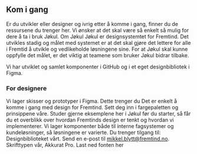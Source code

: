 ## Kom i gang

Er du utvikler eller designer og ivrig etter å komme i gang, finner du de ressursene du trenger her. Vi ønsker at det skal være så enkelt så mulig for dere å ta i bruk Jøkul.
Om Jøkul
Jøkul er designsystemtet for Fremtind. Det utvikles stadig og målet med systemet er at det skal gjøre det lettere for alle i Fremtid å utvikle og vedlikeholde løsningene sine.
For at Jøkul skal kunne oppfylle det målet, er det viktig at teamene som bruker Jøkul bidrar tilbake.

Vi har utviklet og samlet komponenter i GitHub og i et eget designbibliotek i Figma.

### For designere

Vi lager skisser og prototyper i Figma.
Dette trenger du
Det er enkelt å komme i gang med design for Fremtind. Sett deg inn i fargepaletten og prinsippene våre. Studer gjerne eksemplene her i Jøkul før du starter, så får du et overblikk over hvordan Fremtinds design er tenkt og hvordan vi implementerer. Vi lager komponenter både til interne fagsystemer og kundeløsninger, så løsningene er varierte.
Du trenger tilgang til:
Designbiblioteket vårt. Send en e-post til mikkel.blytt@fremtind.no.
Skrifttypen vår, Akkurat Pro. Last ned fonten her
